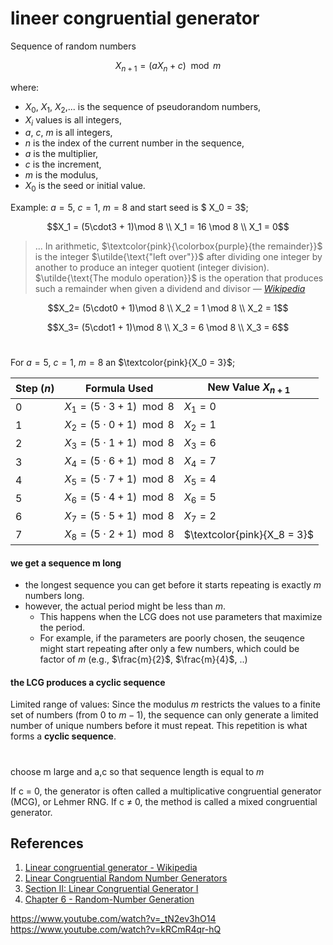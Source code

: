 # lineer congruential generator

Sequence of random numbers

```math
X_{n+1} = (aX_n + c) \mod m
```

where:
- $X_0$, $X_1$, $X_2$,$...$ is the sequence of pseudorandom numbers,
- $X_i$  values is all integers,
- $a$, $c$, $m$ is all integers,
- $n$ is the index of the current number in the sequence,
- $a$ is the multiplier,
- $c$ is the increment,
- $m$ is the modulus,
- $X_0$ is the seed or initial value.

Example:
$a = 5$, $c = 1$, $m = 8$
and 
start seed is $ X_0 = 3$;
```math
X_1 = (5\cdot3 + 1)\mod 8 \\
X_1 = 16 \mod 8 \\
X_1 = 0
```

> $...$ In arithmetic,  $\textcolor{pink}{\colorbox{purple}{the remainder}}$ is the integer $\utilde{\text{"left over"}}$ after dividing one integer by another to produce an integer quotient (integer division). $\utilde{\text{The modulo operation}}$ is the operation that produces such a remainder when given a dividend and divisor
> *— [Wikipedia](https://en.wikipedia.org/wiki/Remainder)*


```math
X_2= (5\cdot0 + 1)\mod 8 \\
X_2 = 1 \mod 8 \\
X_2 = 1
```

```math
X_3= (5\cdot1 + 1)\mod 8 \\
X_3 = 6 \mod 8 \\
X_3 = 6
```
#
For $a = 5$, $c = 1$, $m = 8$ an $\textcolor{pink}{X_0 = 3}$;

| Step ($n$) | Formula Used                      | New Value $X_{n+1}$ |
|------------|-----------------------------------|---------------------|
| 0          | $X_1 = (5 \cdot 3 + 1) \mod 8$    | $X_1 = 0$           |
| 1          | $X_2 = (5 \cdot 0 + 1) \mod 8$    | $X_2 = 1$           |
| 2          | $X_3 = (5 \cdot 1 + 1) \mod 8$    | $X_3 = 6$           |
| 3          | $X_4 = (5 \cdot 6 + 1) \mod 8$    | $X_4 = 7$           |
| 4          | $X_5 = (5 \cdot 7 + 1) \mod 8$    | $X_5 = 4$           |
| 5          | $X_6 = (5 \cdot 4 + 1) \mod 8$    | $X_6 = 5$           |
| 6          | $X_7 = (5 \cdot 5 + 1) \mod 8$    | $X_7 = 2$           |
| 7          | $X_8 = (5 \cdot 2 + 1) \mod 8$    | $\textcolor{pink}{X_8 = 3}$|



#### we get a sequence m long
- the longest sequence you can get before it starts repeating is exactly $m$ numbers long.
- however, the actual period might be less than $m$.
    - This happens when the LCG does not use parameters that maximize the period.
    - For example, if the parameters are poorly chosen, the seuqence might start repeating after only a few numbers, which could be factor of $m$ (e.g., $\frac{m}{2}$, $\frac{m}{4}$, $..$)

#### the LCG produces a cyclic sequence

Limited range of values: Since the modulus $m$ restricts the values to a finite set of numbers (from $0$ to $m-1$), the sequence can only generate a limited number of unique numbers before it must repeat. This repetition is what forms a **cyclic sequence**.



#
choose m large and a,c so that sequence length is equal to $m$

If c = 0, the generator is often called a multiplicative congruential generator (MCG), or Lehmer RNG. If c ≠ 0, the method is called a mixed congruential generator.


## References
1. [Linear congruential generator - Wikipedia](https://en.wikipedia.org/wiki/Linear_congruential_generator)
1. [Linear Congruential Random Number Generators](https://www.youtube.com/watch?v=BYR5sbJHqsU)
1. [Section II: Linear Congruential Generator I](https://pi.math.cornell.edu/~mec/Winter2009/Luo/Linear%20Congruential%20Generator/linear%20congruential%20gen1.html)
1. [Chapter 6 - Random-Number Generation](https://www.mi.fu-berlin.de/inf/groups/ag-tech/teaching/2012_SS/L_19540_Modeling_and_Performance_Analysis_with_Simulation/06.pdf)



https://www.youtube.com/watch?v=_tN2ev3hO14
https://www.youtube.com/watch?v=kRCmR4qr-hQ